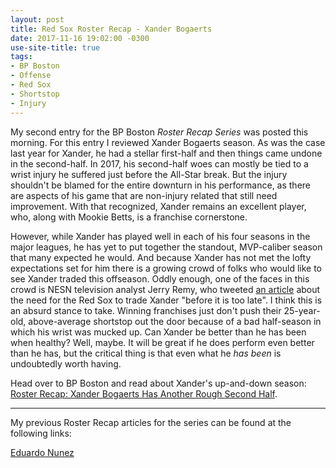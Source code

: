 ```yaml
---
layout: post
title: Red Sox Roster Recap - Xander Bogaerts
date: 2017-11-16 19:02:00 -0300
use-site-title: true
tags:
- BP Boston
- Offense
- Red Sox
- Shortstop
- Injury
---
```


My second entry for the BP Boston *Roster Recap Series* was posted this morning. For this entry I reviewed Xander Bogaerts season.
As was the case last year for Xander, he had a stellar first-half and then things came undone in the second-half. In 2017,
his second-half woes can mostly be tied to a wrist injury he suffered just before the All-Star break. But the injury shouldn't 
be blamed for the entire downturn in his performance, as there are aspects of his game that are non-injury related that still need
improvement. With that recognized, Xander remains an excellent player, who, along with Mookie Betts, is a franchise cornerstone. 

However, while Xander has played well in each of his four seasons in the major leagues, he has yet to put together the standout,
MVP-caliber season that many expected he would. And because Xander has not met the lofty expectations set for him there is a growing 
crowd of folks who would like to see Xander traded this offseason. Oddly enough, one of the faces in this crowd is NESN television 
analyst Jerry Remy, who tweeted <a href = "https://twitter.com/Jerry_Remy/status/930949342915121152" target = "_blank"> an article</a> 
about the need for the Red Sox to trade Xander "before it is too late". I think this is an absurd stance to take. Winning franchises 
just don't push their 25-year-old, above-average shortstop out the door because of a bad half-season in which his wrist was mucked up. 
Can Xander be better than he has been when healthy? Well, maybe. It will be great if he does perform even better than he has, but the
critical thing is that even what he *has been* is undoubtedly worth having.

Head over to BP Boston and read about Xander's up-and-down season: <a href = "http://boston.locals.baseballprospectus.com/2017/11/16/roster-recap-xander-bogaerts-has-another-rough-second-half/" target = "_blank"> Roster Recap: Xander Bogaerts Has Another Rough Second Half</a>.

---

My previous Roster Recap articles for the series can be found at the following links:

<a href = "http://www.cteeter.ca/blog/2017-11-09-red-sox-roster-recap-bp-boston-eduardo-nunez/" target = "_blank">Eduardo Nunez</a><br>